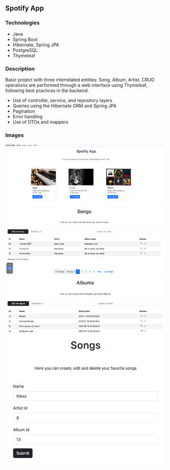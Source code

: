 ## Spotify App

### Technologies
- Java
- Spring Boot
- Hibernate, Spring JPA
- PostgreSQL
- Thymeleaf

### Description
Basic project with three interrelated entities: Song, Album, Artist. CRUD operations are performed through a web interface using Thymeleaf, following best practices in the backend.
- Use of controller, service, and repository layers
- Queries using the Hibernate ORM and Spring JPA
- Pagination
- Error handling
- Use of DTOs and mappers

### Images

<img src="image.png" alt="alt text" width="675"/>  

<img src="image-1.png" alt="alt text" width="675"/>  

<img src="image-2.png" alt="alt text" width="675"/>  

<img src="image-3.png" alt="alt text" width="575"/>  

